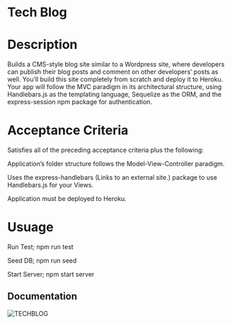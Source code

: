 
# Tech Blog
# Description

Builds a CMS-style blog site similar to a Wordpress site, where developers can publish their blog posts and comment on other developers’ posts as well. You’ll build this site completely from scratch and deploy it to Heroku. Your app will follow the MVC paradigm in its architectural structure, using Handlebars.js as the templating language, Sequelize as the ORM, and the express-session npm package for authentication.

# Acceptance Criteria

Satisfies all of the preceding acceptance criteria plus the following:

Application’s folder structure follows the Model-View-Controller paradigm.

Uses the express-handlebars (Links to an external site.) package to use Handlebars.js for your Views.

Application must be deployed to Heroku.

# Usuage
Run Test;
npm run test

Seed DB;
npm run seed

Start Server;
npm start server
## Documentation

![TECHBLOG](https://user-images.githubusercontent.com/105750913/188032210-fe842502-27ee-4ab3-b9b1-40c0259b4f1e.png)

